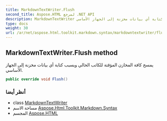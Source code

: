 ```yaml
---
title: MarkdownTextWriter.Flush
second_title: Aspose.HTML لمرجع .NET API
description: MarkdownTextWriter طريقة. يمسح كافة المخازن المؤقتة للكاتب الحالي ويسبب كتابة أي بيانات مخزنة إلى الجهاز الأساسي.
type: docs
weight: 30
url: /ar/net/aspose.html.toolkit.markdown.syntax/markdowntextwriter/flush/
---
```

## MarkdownTextWriter.Flush method

يمسح كافة المخازن المؤقتة للكاتب الحالي ويسبب كتابة أي بيانات مخزنة إلى الجهاز الأساسي.

```csharp
public override void Flush()
```

### أنظر أيضا

* class [MarkdownTextWriter](../)
* مساحة الاسم [Aspose.Html.Toolkit.Markdown.Syntax](../../markdowntextwriter/)
* المجسم [Aspose.HTML](../../../)


